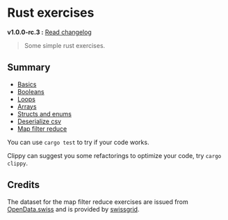 # Rust exercises

**v1.0.0-rc.3 :** [Read changelog](./CHANGELOG.md) <!-- x-release-please-version -->

> Some simple rust exercises.

## Summary

- [Basics](./src/lib.rs)
- [Booleans](./src/boolean.rs)
- [Loops](./src/loops.rs)
- [Arrays](./src/arrays.rs)
- [Structs and enums](./src/struct_enum.rs)
- [Deserialize csv](./src/deserialize_csv_file.rs)
- [Map filter reduce](./src/map_filter_reduce.rs)

You can use `cargo test` to try if your code works.

Clippy can suggest you some refactorings to optimize your code, try `cargo clippy`.

## Credits

The dataset for the map filter reduce exercises are issued from
[OpenData.swiss](https://opendata.swiss/en/dataset/energiedashboard-ch-stromproduktion-swissgrid)
and is provided by [swissgrid](https://www.swissgrid.ch/).
